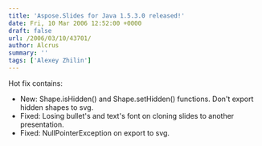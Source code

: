 ```yaml
---
title: 'Aspose.Slides for Java 1.5.3.0 released!'
date: Fri, 10 Mar 2006 12:52:00 +0000
draft: false
url: /2006/03/10/43701/
author: Alcrus
summary: ''
tags: ['Alexey Zhilin']
---
```


Hot fix contains:  

*   New: Shape.isHidden() and Shape.setHidden() functions. Don't export hidden shapes to svg.
*   Fixed: Losing bullet's and text's font on cloning slides to another presentation.
*   Fixed: NullPointerException on export to svg.







